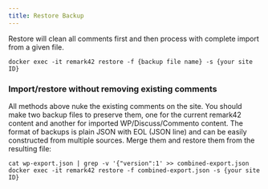 ```yaml
---
title: Restore Backup
---
```


Restore will clean all comments first and then process with complete import from a given file.

`docker exec -it remark42 restore -f {backup file name} -s {your site ID}`

### Import/restore without removing existing comments

All methods above nuke the existing comments on the site. You should make two backup files to preserve them, one for the current remark42 content and another for imported WP/Discuss/Commento content. The format of backups is plain JSON with EOL (JSON line) and can be easily constructed from multiple sources. Merge them and restore them from the resulting file:

```shell
cat wp-export.json | grep -v '{"version":1' >> combined-export.json
docker exec -it remark42 restore -f combined-export.json -s {your site ID}
```
